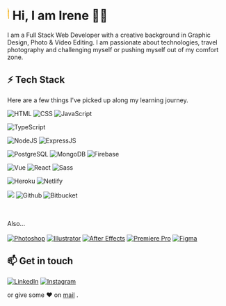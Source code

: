 # <img src="https://raw.githubusercontent.com/ABSphreak/ABSphreak/master/gifs/Hi.gif" height="32px" width="5px"> Hi, I am Irene 👩‍💻

I am a Full Stack Web Developer with a creative background in Graphic Design, Photo & Video Editing. I am passionate about technologies, travel photography and challenging myself or pushing myself out of my comfort zone.


## ⚡ Tech Stack

Here are a few things I've picked up along my learning journey.

 ![HTML](https://img.shields.io/badge/HTML5-E34F26?style=for-the-badge&logo=html5&logoColor=white) ![CSS](https://img.shields.io/badge/CSS-239120?&style=for-the-badge&logo=css3&logoColor=white) ![JavaScript](https://img.shields.io/badge/JavaScript-F7DF1E?style=for-the-badge&logo=javascript&logoColor=black)

 ![TypeScript](https://img.shields.io/badge/TypeScript-007ACC?style=for-the-badge&logo=typescript&logoColor=white) 
  
![NodeJS](https://img.shields.io/badge/Node.js-43853D?style=for-the-badge&logo=node.js&logoColor=white)  ![ExpressJS](https://img.shields.io/badge/Express.js-404D59?style=for-the-badge) 

 ![PostgreSQL](https://img.shields.io/badge/postgreSQL-4169E1?style=for-the-badge&logo=postgresql&logoColor=white)  ![MongoDB](https://img.shields.io/badge/MongoDB-4EA94B?style=for-the-badge&logo=mongodb&logoColor=white) ![Firebase](https://img.shields.io/badge/Firebase-FFCA28?style=for-the-badge&logo=firebase&logoColor=black) 
 
  ![Vue](https://img.shields.io/badge/Vue.js-35495E?style=for-the-badge&logo=vuedotjs&logoColor=4FC08D)
  ![React](https://img.shields.io/badge/React-61DAFB?style=for-the-badge&logo=react&logoColor=black) 
  ![Sass](https://img.shields.io/badge/Sass-CC6699?style=for-the-badge&logo=sass&logoColor=white) 
  

  ![Heroku](https://img.shields.io/badge/Heroku-430098?style=for-the-badge&logo=heroku&logoColor=white) 
  ![Netlify](https://img.shields.io/badge/Netlify-00C7B7?style=for-the-badge&logo=netlify&logoColor=black) 
  


 ![](https://img.shields.io/badge/git%20-%23F05033.svg?&style=for-the-badge&logo=git&logoColor=white)  ![Github](https://img.shields.io/badge/github%20-%23121011.svg?&style=for-the-badge&logo=github&logoColor=white) ![Bitbucket](https://img.shields.io/badge/-Bitbucket-0052CC?logo=Bitbucket&logoColor=white)



<br>
<br>
Also...<br>

<br>
<a href="adobe.com/uk/products/photoshop.html" target="_blank" rel="noreferrer"><img src="https://raw.githubusercontent.com/simple-icons/simple-icons/develop/icons/adobephotoshop.svg" width="36" height="36" alt="Photoshop" /></a>
<a href="adobe.com/uk/products/illustrator.html" target="_blank" rel="noreferrer"><img src="https://github.com/simple-icons/simple-icons/blob/develop/icons/adobeillustrator.svg" width="36" height="36" alt="Illustrator" /></a>
<a href="https://www.adobe.com/uk/products/aftereffects.html" target="_blank" rel="noreferrer"><img src="https://github.com/simple-icons/simple-icons/blob/develop/icons/adobeaftereffects.svg" width="36" height="36" alt="After Effects" /></a>
<a href="https://www.adobe.com/uk/products/premiere.html" target="_blank" rel="noreferrer"><img src="https://github.com/simple-icons/simple-icons/blob/develop/icons/adobepremierepro.svg" width="36" height="36" alt="Premiere Pro" /></a>
<a href="https://www.figma.com/" target="_blank" rel="noreferrer"><img src="https://raw.githubusercontent.com/danielcranney/readme-generator/main/public/icons/skills/figma-colored.svg" width="36" height="36" alt="Figma" /></a>
 

## 📫 Get in touch
[![LinkedIn](https://img.shields.io/badge/LinkedIn-0077B5?style=for-the-badge&logo=linkedin&logoColor=white)](https://www.linkedin.com/in/irenegarciamerino/) 
[![Instagram](https://img.shields.io/badge/Instagram-E4405F?style=for-the-badge&logo=instagram&logoColor=white)](https://www.instagram.com/irenemerino_photo/) 


 or give some ♥ on [mail](mailto:iregmerino@gmail.com) . 
